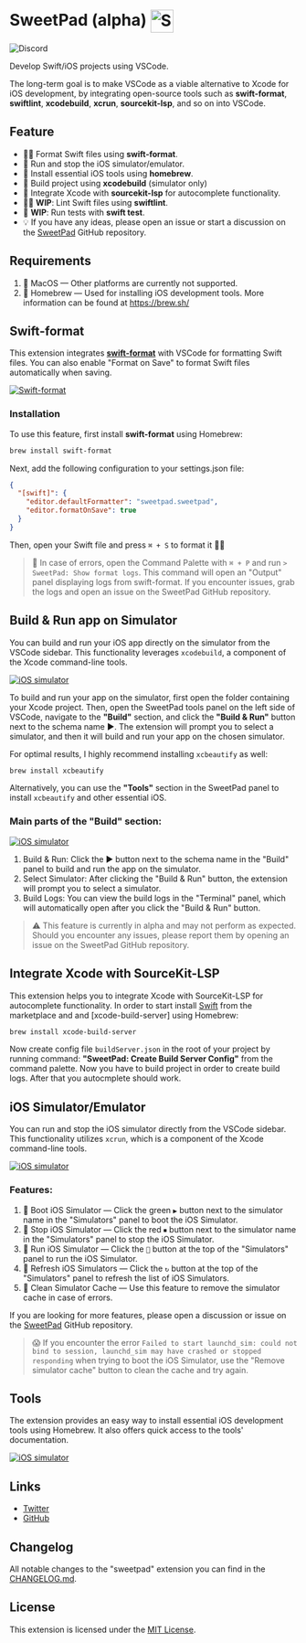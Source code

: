 # SweetPad (alpha) <img valign="middle" alt="SweetPad logo" width="40" src="./images/logo.png" />

![Discord](https://img.shields.io/badge/SweetPad-Discord-blue?logo=discord&logoColor=white&link=https%3A%2F%2Fdiscord.gg%2FXZwRtQ5dew)

Develop Swift/iOS projects using VSCode.

The long-term goal is to make VSCode as a viable alternative to Xcode for iOS development, by integrating open-source
tools such as **swift-format**, **swiftlint**, **xcodebuild**, **xcrun**, **sourcekit-lsp**, and so on into VSCode.

## Feature

- 💅🏼 Format Swift files using **swift-format**.
- 📱 Run and stop the iOS simulator/emulator.
- 🍺 Install essential iOS tools using **homebrew**.
- 🧱 Build project using **xcodebuild** (simulator only)
- 🧠 Integrate Xcode with **sourcekit-lsp** for autocomplete functionality.
- 👩‍🌾 **WIP**: Lint Swift files using **swiftlint**.
- 🧪 **WIP**: Run tests with **swift test**.
- 💡 If you have any ideas, please open an issue or start a discussion on the
  [SweetPad](https://github.com/sweetpad-dev/sweetpad) GitHub repository.

## Requirements

1. 🍏 MacOS — Other platforms are currently not supported.
2. 🍺 Homebrew — Used for installing iOS development tools. More information can be found at https://brew.sh/

## Swift-format

This extension integrates [**swift-format**](https://github.com/apple/swift-format) with VSCode for formatting Swift
files. You can also enable "Format on Save" to format Swift files automatically when saving.

[![Swift-format](./docs/images/format-demo.gif)](./docs/images/format-demo.gif)

### Installation

To use this feature, first install **swift-format** using Homebrew:

```bash
brew install swift-format
```

Next, add the following configuration to your settings.json file:

```json
{
  "[swift]": {
    "editor.defaultFormatter": "sweetpad.sweetpad",
    "editor.formatOnSave": true
  }
}
```

Then, open your Swift file and press `⌘ + S` to format it 💅🏼

> 🙈 In case of errors, open the Command Palette with `⌘ + P` and run `> SweetPad: Show format logs`. This command will
> open an "Output" panel displaying logs from swift-format. If you encounter issues, grab the logs and open an issue on
> the SweetPad GitHub repository.

## Build & Run app on Simulator

You can build and run your iOS app directly on the simulator from the VSCode sidebar. This functionality leverages
`xcodebuild`, a component of the Xcode command-line tools.

[![iOS simulator](./docs/images/build-demo.gif)](./docs/images/build-demo.gif)

To build and run your app on the simulator, first open the folder containing your Xcode project. Then, open the SweetPad
tools panel on the left side of VSCode, navigate to the **"Build"** section, and click the **"Build & Run"** button next
to the schema name ▶️. The extension will prompt you to select a simulator, and then it will build and run your app on
the chosen simulator.

For optimal results, I highly recommend installing `xcbeautify` as well:

```bash
brew install xcbeautify
```

Alternatively, you can use the **"Tools"** section in the SweetPad panel to install `xcbeautify` and other essential
iOS.

### Main parts of the "Build" section:

[![iOS simulator](./docs/images/build-preview.png)](./docs/images/build-preview.png)

1. Build & Run: Click the ▶️ button next to the schema name in the "Build" panel to build and run the app on the
   simulator.
2. Select Simulator: After clicking the "Build & Run" button, the extension will prompt you to select a simulator.
3. Build Logs: You can view the build logs in the "Terminal" panel, which will automatically open after you click the
   "Build & Run" button.

> ⚠️ This feature is currently in alpha and may not perform as expected. Should you encounter any issues, please report
> them by opening an issue on the SweetPad GitHub repository.

## Integrate Xcode with SourceKit-LSP

This extension helps you to integrate Xcode with SourceKit-LSP for autocomplete functionality. In order to start install
[Swift](https://marketplace.visualstudio.com/items?itemName=sswg.swift-lang) from the marketplace and and
[xcode-build-server] using Homebrew:

```bash
brew install xcode-build-server
```

Now create config file `buildServer.json` in the root of your project by running command: **"SweetPad: Create Build
Server Config"** from the command palette. Now you have to build project in order to create build logs. After that you
autocmplete should work.

## iOS Simulator/Emulator

You can run and stop the iOS simulator directly from the VSCode sidebar. This functionality utilizes `xcrun`, which is a
component of the Xcode command-line tools.

[![iOS simulator](./docs/images/simulators-demo.gif)](./docs/images/simulators-demo.gif)

### Features:

1. 🚀 Boot iOS Simulator — Click the green `▶️` button next to the simulator name in the "Simulators" panel to boot the
   iOS Simulator.
2. 🛑 Stop iOS Simulator — Click the red `⏹` button next to the simulator name in the "Simulators" panel to stop the iOS
   Simulator.
3. 📱 Run iOS Simulator — Click the `📱` button at the top of the "Simulators" panel to run the iOS Simulator.
4. 🔄 Refresh iOS Simulators — Click the `↻` button at the top of the "Simulators" panel to refresh the list of iOS
   Simulators.
5. 🧹 Clean Simulator Cache — Use this feature to remove the simulator cache in case of errors.

If you are looking for more features, please open a discussion or issue on the
[SweetPad](https://github.com/sweetpad-dev/sweetpad) GitHub repository.

> 😱 If you encounter the error
> `Failed to start launchd_sim: could not bind to session, launchd_sim may have crashed or stopped responding` when
> trying to boot the iOS Simulator, use the "Remove simulator cache" button to clean the cache and try again.

## Tools

The extension provides an easy way to install essential iOS development tools using Homebrew. It also offers quick
access to the tools' documentation.

[![iOS simulator](./docs/images/tools-demo.gif)](./docs/images/tools-demo.gif)

## Links

- [Twitter](https://twitter.com/sweetpad_dev)
- [GitHub](https://github.com/sweetpad-dev/sweetpad)

## Changelog

All notable changes to the "sweetpad" extension you can find in the [CHANGELOG.md](./CHANGELOG.md).

## License

This extension is licensed under the [MIT License](./LICENSE.md).
